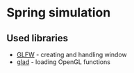 # Spring simulation

## Used libraries
 - [GLFW](https://www.glfw.org/) - creating and handling window
 - [glad](https://glad.dav1d.de/) - loading OpenGL functions
